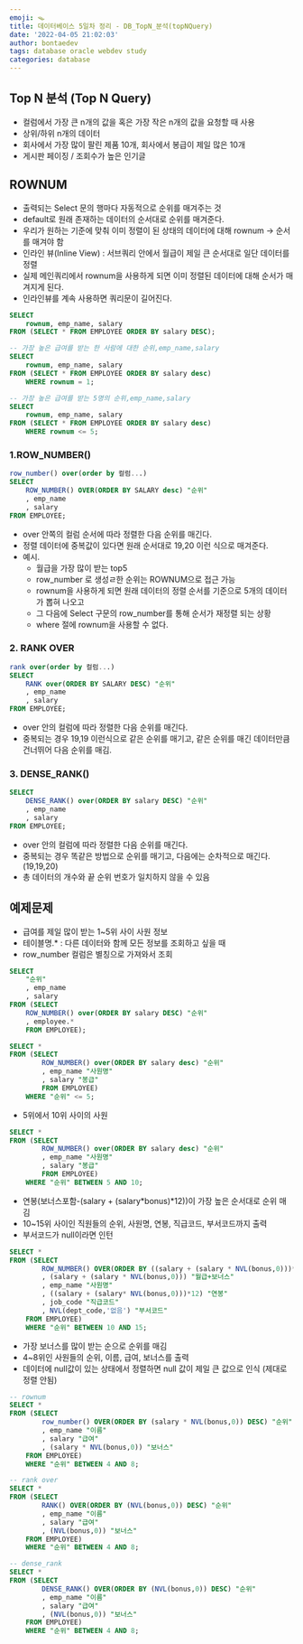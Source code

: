 ```yaml
---
emoji: 🪤
title: 데이터베이스 5일차 정리 - DB_TopN_분석(topNQuery)
date: '2022-04-05 21:02:03'
author: bontaedev
tags: database oracle webdev study
categories: database
---
```


## Top N 분석 (Top N Query)

- 컬럼에서 가장 큰 n개의 값을 혹은 가장 작은 n개의 값을 요청할 때 사용
- 상위/하위 n개의 데이터
- 회사에서 가장 많이 팔린 제품 10개, 회사에서 봉급이 제일 많은 10개
- 게시판 페이징 / 조회수가 높은 인기글

## ROWNUM

- 출력되는 Select 문의 행마다 자동적으로 순위를 매겨주는 것
- default로 원래 존재하는 데이터의 순서대로 순위를 매겨준다.
- 우리가 원하는 기준에 맞춰 이미 정렬이 된 상태의 데이터에 대해 rownum -> 순서를 매겨야 함
- 인라인 뷰(Inline View) : 서브쿼리 안에서 월급이 제일 큰 순서대로 일단 데이터를 정렬
- 실제 메인쿼리에서 rownum을 사용하게 되면 이미 정렬된 데이터에 대해 순서가 매겨지게 된다.
- 인라인뷰를 계속 사용하면 쿼리문이 길어진다.

```sql
SELECT
	rownum, emp_name, salary
FROM (SELECT * FROM EMPLOYEE ORDER BY salary DESC);

-- 가장 높은 급여를 받는 한 사람에 대한 순위,emp_name,salary
SELECT
	rownum, emp_name, salary
FROM (SELECT * FROM EMPLOYEE ORDER BY salary desc)
	WHERE rownum = 1;

-- 가장 높은 급여를 받는 5명의 순위,emp_name,salary
SELECT
	rownum, emp_name, salary
FROM (SELECT * FROM EMPLOYEE ORDER BY salary desc)
	WHERE rownum <= 5;
```

### 1.ROW_NUMBER()

```sql
row_number() over(order by 컬럼...)
SELECT
	ROW_NUMBER() OVER(ORDER BY SALARY desc) "순위"
	, emp_name
	, salary
FROM EMPLOYEE;
```

- over 안쪽의 컬럼 순서에 따라 정렬한 다음 순위를 매긴다.
- 정렬 데이터에 중복값이 있다면 원래 순서대로 19,20 이런 식으로 매겨준다.
- 예시.
  - 월급을 가장 많이 받는 top5
  - row_number 로 생성ㄹ한 순위는 ROWNUM으로 접근 가능
  - rownum을 사용하게 되면 원래 데이터의 정렬 순서를 기준으로 5개의 데이터가 뽑혀 나오고
  - 그 다음에 Select 구문의 row_number를 통해 순서가 재정렬 되는 상황
  - where 절에 rownum을 사용할 수 없다.

### 2. RANK OVER

```sql
rank over(order by 컬럼...)
SELECT
	RANK over(ORDER BY SALARY DESC) "순위"
	, emp_name
	, salary
FROM EMPLOYEE;
```

- over 안의 컬럼에 따라 정렬한 다음 순위를 매긴다.
- 중복되는 경우 19,19 이런식으로 같은 순위를 매기고, 같은 순위를 매긴 데이터만큼 건너뛰어 다음 순위를 매김.

### 3. DENSE_RANK()

```sql
SELECT
	DENSE_RANK() over(ORDER BY salary DESC) "순위"
	, emp_name
	, salary
FROM EMPLOYEE;
```

- over 안의 컬럼에 따라 정렬한 다음 순위를 매긴다.
- 중복되는 경우 똑같은 방법으로 순위를 매기고, 다음에는 순차적으로 매긴다. (19,19,20)
- 총 데이터의 개수와 끝 순위 번호가 일치하지 않을 수 있음

## 예제문제

- 급여를 제일 많이 받는 1~5위 사이 사원 정보
- 테이블명.\* : 다른 데이터와 함께 모든 정보를 조회하고 싶을 때
- row_number 컬럼은 별칭으로 가져와서 조회

```sql
SELECT
	"순위"
	, emp_name
	, salary
FROM (SELECT
	ROW_NUMBER() over(ORDER BY salary DESC) "순위"
	, employee.*
	FROM EMPLOYEE);

SELECT *
FROM (SELECT
		ROW_NUMBER() over(ORDER BY salary desc) "순위"
		, emp_name "사원명"
		, salary "봉급"
		FROM EMPLOYEE)
	WHERE "순위" <= 5;
```

- 5위에서 10위 사이의 사원

```sql
SELECT *
FROM (SELECT
		ROW_NUMBER() over(ORDER BY salary desc) "순위"
		, emp_name "사원명"
		, salary "봉급"
		FROM EMPLOYEE)
	WHERE "순위" BETWEEN 5 AND 10;
```

- 연봉(보너스포함-(salary + (salary*bonus)*12))이 가장 높은 순서대로 순위 매김
- 10~15위 사이인 직원들의 순위, 사원명, 연봉, 직급코드, 부서코드까지 출력
- 부서코드가 null이라면 인턴

```sql
SELECT *
FROM (SELECT
		ROW_NUMBER() OVER(ORDER BY ((salary + (salary * NVL(bonus,0)))*12) DESC) "순위"
		, (salary + (salary * NVL(bonus,0))) "월급+보너스"
		, emp_name "사원명"
		, ((salary + (salary* NVL(bonus,0)))*12) "연봉"
		, job_code "직급코드"
		, NVL(dept_code,'없음') "부서코드"
	FROM EMPLOYEE)
	WHERE "순위" BETWEEN 10 AND 15;
```

- 가장 보너스를 많이 받는 순으로 순위를 매김
- 4~8위인 사원들의 순위, 이름, 급여, 보너스를 출력
- 데이터에 null값이 있는 상태에서 정렬하면 null 값이 제일 큰 값으로 인식 (제대로 정렬 안됨)

```sql
-- rownum
SELECT *
FROM (SELECT
		row_number() OVER(ORDER BY (salary * NVL(bonus,0)) DESC) "순위"
		, emp_name "이름"
		, salary "급여"
		, (salary * NVL(bonus,0)) "보너스"
	FROM EMPLOYEE)
	WHERE "순위" BETWEEN 4 AND 8;

-- rank over
SELECT *
FROM (SELECT
		RANK() OVER(ORDER BY (NVL(bonus,0)) DESC) "순위"
		, emp_name "이름"
		, salary "급여"
		, (NVL(bonus,0)) "보너스"
	FROM EMPLOYEE)
	WHERE "순위" BETWEEN 4 AND 8;

-- dense_rank
SELECT *
FROM (SELECT
		DENSE_RANK() OVER(ORDER BY (NVL(bonus,0)) DESC) "순위"
		, emp_name "이름"
		, salary "급여"
		, (NVL(bonus,0)) "보너스"
	FROM EMPLOYEE)
	WHERE "순위" BETWEEN 4 AND 8;
```

```toc

```

